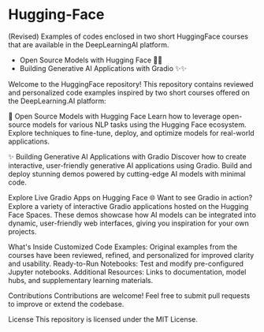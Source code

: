 # Hugging-Face
(Revised) Examples of codes enclosed in two short HuggingFace courses that are available in the DeepLearningAI platform.

- Open Source Models with Hugging Face 🌟🌟
- Building Generative AI Applications with Gradio ✨✨

Welcome to the HuggingFace repository! This repository contains reviewed and personalized code examples inspired by two short courses offered on the DeepLearning.AI platform:

🌟 Open Source Models with Hugging Face
Learn how to leverage open-source models for various NLP tasks using the Hugging Face ecosystem. Explore techniques to fine-tune, deploy, and optimize models for real-world applications.

✨ Building Generative AI Applications with Gradio
Discover how to create interactive, user-friendly generative AI applications using Gradio. Build and deploy stunning demos powered by cutting-edge AI models with minimal code.

Explore Live Gradio Apps on Hugging Face 🌐
Want to see Gradio in action? Explore a variety of interactive Gradio applications hosted on the Hugging Face Spaces. These demos showcase how AI models can be integrated into dynamic, user-friendly web interfaces, giving you inspiration for your own projects.

What's Inside
Customized Code Examples: Original examples from the courses have been reviewed, refined, and personalized for improved clarity and usability.
Ready-to-Run Notebooks: Test and modify pre-configured Jupyter notebooks.
Additional Resources: Links to documentation, model hubs, and supplementary learning materials.


Contributions
Contributions are welcome! Feel free to submit pull requests to improve or extend the codebase.

License
This repository is licensed under the MIT License.



